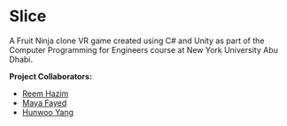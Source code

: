 # Slice
A Fruit Ninja clone VR game created using C# and Unity as part of the Computer Programming for Engineers course at New York University Abu Dhabi.

__Project Collaborators:__
* [Reem Hazim](https://www.linkedin.com/in/reem-hazim-nyuad/)
* [Maya Fayed](https://www.linkedin.com/in/maya-fayed-6819461a4/)
* [Hunwoo Yang](https://www.linkedin.com/in/hunwoo-yang-b35254194/)
